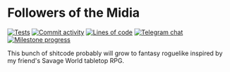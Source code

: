 # Followers of the Midia

[![Tests](https://github.com/Tairesh/midia/actions/workflows/tests.yml/badge.svg)](https://github.com/Tairesh/midia/actions/workflows/tests.yml)
[![Commit activity](https://img.shields.io/github/commit-activity/m/tairesh/midia)](https://github.com/Tairesh/midia/commits/main)
[![Lines of code](https://tokei.ekzhang.com/b1/github/Tairesh/midia)](https://github.com/Tairesh/midia/tree/main)
[![Telegram chat](https://img.shields.io/endpoint?label=Telegram%20chat&url=https%3A%2F%2Ftelegram-badge-4mbpu8e0fit4.runkit.sh%2F%3Furl%3Dhttps%3A%2F%2Ft.me%2Ffollowers_of_the_midia)](https://t.me/followers_of_the_midia)
[![Milestone progress](https://img.shields.io/github/milestones/progress-percent/Tairesh/midia/1)](https://github.com/Tairesh/midia/milestone/1)

This bunch of shitcode probably will grow to fantasy roguelike inspired by my friend's Savage World tabletop RPG.
